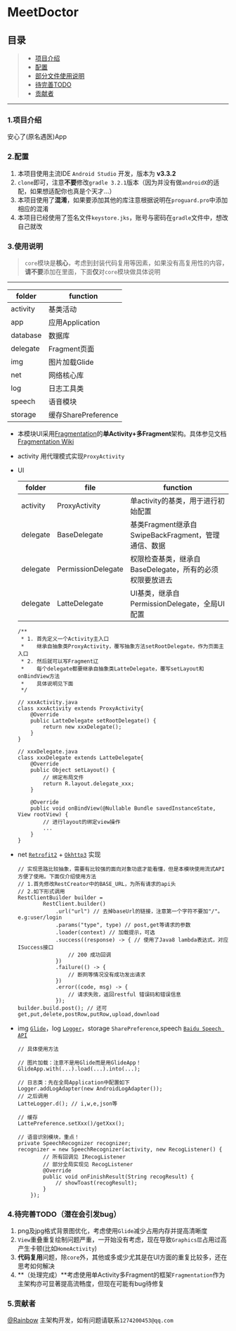 # MeetDoctor

## 目录
> * [项目介绍](#intro)
> * [配置](#settings)
> * [部分文件使用说明](#readme)
> * [待完善TODO](#todo)
> * [贡献者](#contributor)

------

### <span id="intro">1.项目介绍</span>

安心了(原名遇医)App

### <span id="settings">2.配置</span>

1. 本项目使用主流IDE `Android Studio` 开发，版本为 **v3.3.2**
2. `clone`即可，注意**不要**修改`gradle 3.2.1`版本（因为并没有做`androidX`的适配，如果想适配你也真是个天才...）
3. 本项目使用了**混淆**，如果要添加其他的库注意根据说明在`proguard.pro`中添加相应的混淆
4. 本项目已经使用了签名文件`keystore.jks`，账号与密码在`gradle`文件中，想改自己就改

### <span id="readme">3.使用说明</span>

> `core`模块是**核心**，考虑到封装代码复用等因素，如果没有高复用性的内容，**请不要**添加在里面，下面**仅**对`core`模块做具体说明
------
folder | function
---|---
activity | 基类活动
app | 应用Application
database | 数据库
delegate | Fragment页面
img | 图片加载Glide
net | 网络核心库
log | 日志工具类
speech | 语音模块
storage | 缓存SharePreference

- 本模块UI采用[Fragmentation](https://github.com/YoKeyword/Fragmentation)的**单Activity+多Fragment**架构。具体参见文档 [Fragmentation Wiki](https://github.com/YoKeyword/Fragmentation/wiki)

- activity 用代理模式实现`ProxyActivity`

- UI

    folder | file | function
    ---|---|---
    activity|ProxyActivity|单activity的基类，用于进行初始配置
    delegate|BaseDelegate|基类Fragment继承自SwipeBackFragment，管理通信、数据
    delegate|PermissionDelegate|权限检查基类，继承自BaseDelegate，所有的必须权限要放进去
    delegate|LatteDelegate|UI基类，继承自PermissionDelegate，全局UI配置

    ```
    /**
     * 1. 首先定义一个Activity主入口
     *    继承自抽象类ProxyActivity，覆写抽象方法setRootDelegate，作为页面主入口
     * 2. 然后就可以写Fragment辽
     *    每个delegate都要继承自抽象类LatteDelegate，覆写setLayout和onBindView方法
     *    具体说明见下面
     */

    // xxxActivity.java
    class xxxActivity extends ProxyActivity{
        @Override
        public LatteDelegate setRootDelegate() {
            return new xxxDelegate();
        }
    }

    // xxxDelegate.java
    class xxxDelegate extends LatteDelegate{
        @Override
        public Object setLayout() {
            // 绑定布局文件
            return R.layout.delegate_xxx;
        }

        @Override
        public void onBindView(@Nullable Bundle savedInstanceState, View rootView) {
            // 进行layout的绑定view操作
            ...
        }
    }
    ```

- net [`Retrofit2`](https://github.com/square/retrofit) + [`Okhttp3`](https://github.com/square/okhttp) 实现
    ```
    // 实现思路比较抽象，需要有比较强的面向对象功底才能看懂，但是本模块使用流式API方便了使用。下面仅介绍使用方法
    // 1.首先修改RestCreator中的BASE_URL，为所有请求的api头
    // 2.如下形式调用
    RestClientBuilder builder =
            RestClient.builder()
                .url("url") // 去掉baseUrl的链接，注意第一个字符不要加"/"。e.g:user/login
                .params("type", type) // post,get等请求的参数
                .loader(context) // 加载提示，可选
                .success((response) -> { // 使用了Java8 lambda表达式，对应ISuccess接口
                    // 200 成功回调
                })
                .failure(() -> {
                    // 断网等情况没有成功发出请求
                })
                .error((code, msg) -> {
                    // 请求失败，返回restful 错误码和错误信息
                });
    builder.build.post(); // 还可 get,put,delete,postRow,putRow,upload,download

    ```


- img [`Glide`](https://github.com/bumptech/glide)，log [`Logger`](https://github.com/orhanobut/logger)，storage `SharePreference`,speech [`Baidu Speech API`](https://ai.baidu.com/docs#/ASR-Android-SDK/top)
    ```
    // 具体使用方法

    // 图片加载：注意不是用Glide而是用GlideApp！
    GlideApp.with(...).load(...).into(...);

    // 日志类：先在全局Application中配置如下
    Logger.addLogAdapter(new AndroidLogAdapter());
    // 之后调用
    LatteLogger.d(); // i,w,e,json等

    // 缓存
    LattePreference.setXxx()/getXxx();

    // 语音识别模块，重点！
    private SpeechRecognizer recognizer;
    recognizer = new SpeechRecognizer(activity, new RecogListener() {
            // 所有回调见 IRecogListener
            // 部分全局实现见 RecogListener
            @Override
            public void onFinishResult(String recogResult) {
                // showToast(recogResult);
            }
        });

    ```

### <span id="todo">4.待完善TODO（潜在会引发bug）</span>

1. png及jpg格式背景图优化，考虑使用`Glide`减少占用内存并提高清晰度
2. `View`重叠重复绘制问题严重，一开始没有考虑，现在导致`Graphics层`占用过高产生卡顿(比如`HomeActivity`)
3. **代码复用**问题，除`core`外，其他或多或少尤其是在UI方面的重复比较多，还在思考如何解决
4. **（处理完成）**考虑使用单Activity多Fragment的框架`Fragmentation`作为主架构亦可显著提高流畅度，但现在可能有bug待修复

### <span id="contributor">5.贡献者</span>

[@Rainbow](https://github.com/RainbowDDB) 主架构开发，如有问题请联系`1274200453@qq.com`